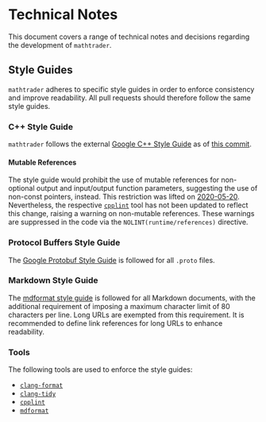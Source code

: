# Technical Notes

This document covers a range of technical notes and decisions regarding the
development of `mathtrader`.

## Style Guides

`mathtrader` adheres to specific style guides in order to enforce consistency
and improve readability. All pull requests should therefore follow the same
style guides.

### C++ Style Guide

`mathtrader` follows the external [Google C++ Style Guide][cppstyle ref] as of
[this commit][head ref].

#### Mutable References

The style guide would prohibit the use of mutable references for non-optional
output and input/output function parameters, suggesting the use of non-const
pointers, instead. This restriction was lifted on [2020-05-20][mutable ref].
Nevertheless, the respective [`cpplint`][cpplint ref] tool has not been updated
to reflect this change, raising a warning on non-mutable references. These
warnings are suppressed in the code via the `NOLINT(runtime/references)`
directive.

### Protocol Buffers Style Guide

The [Google Protobuf Style Guide][protostyle ref] is followed for all `.proto`
files.

### Markdown Style Guide

The [mdformat style guide][mdstyle ref] is followed for all Markdown documents,
with the additional requirement of imposing a maximum character limit of 80
characters per line. Long URLs are exempted from this requirement. It is
recommended to define link references for long URLs to enhance readability.

### Tools

The following tools are used to enforce the style guides:

- [`clang-format`][clangformat ref]
- [`clang-tidy`][clangtidy ref]
- [`cpplint`][cpplint ref]
- [`mdformat`][mdformat ref]

[clangformat ref]: https://clang.llvm.org/docs/ClangFormat.html
[clangtidy ref]: https://clang.llvm.org/extra/clang-tidy/
[cpplint ref]: https://pypi.org/project/cpplint/
[cppstyle ref]: https://google.github.io/styleguide/cppguide.html
[head ref]: https://github.com/google/styleguide/commit/b1956b20a2f218a5ea4dcd8a14227e027deb93bd
[mdformat ref]: https://pypi.org/project/mdformat/
[mdstyle ref]: https://mdformat.readthedocs.io/en/stable/users/style.html
[mutable ref]: https://github.com/google/styleguide/commit/7a7a2f510efe7d7fc5ea8fbed549ddb31fac8f3e
[protostyle ref]: https://developers.google.com/protocol-buffers/docs/style
